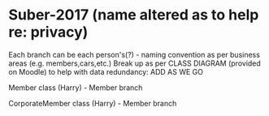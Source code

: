 # Suber-2017 (name altered as to help re: privacy)
Each branch can be each person's(?) - naming convention as per business areas (e.g. members,cars,etc.)
Break up as per CLASS DIAGRAM (provided on Moodle) to help with data redundancy: ADD AS WE GO

   Member class (Harry) - Member branch
   
   CorporateMember class (Harry) - Member branch
